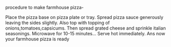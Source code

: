 procedure to make farmhouse pizza-

Place the pizza base on pizza plate or tray. Spread pizza sauce generously leaving the sides slightly.
Also top with topping of onions,tomatoes,capsicums.
Then spread grated cheese and sprinkle italian seasonings.
Microwave for 10-15 minutes... Serve hot immediately.
Ans now your farmhouse pizza is ready